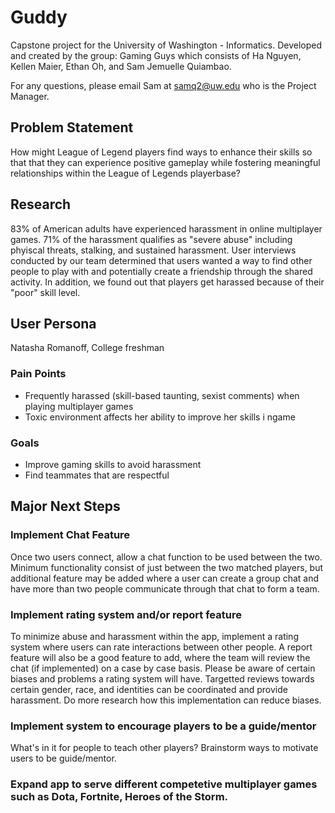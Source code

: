# Guddy
Capstone project for the University of Washington - Informatics. Developed and created by the group: Gaming Guys which consists of Ha Nguyen, Kellen Maier, Ethan Oh, and Sam Jemuelle Quiambao.

For any questions, please email Sam at samq2@uw.edu who is the Project Manager. 

## Problem Statement
How might League of Legend players find ways to enhance their skills so that that they can experience positive gameplay while fostering meaningful relationships within the League of Legends playerbase?

## Research
83% of American adults have experienced harassment in online multiplayer games. 71% of the harassment qualifies as "severe abuse" including phyiscal threats, stalking, and sustained harassment. User interviews conducted by our team determined that users wanted a way to find other people to play with and potentially create a friendship through the shared activity. In addition, we found out that players get harassed because of their "poor" skill level. 

## User Persona
Natasha Romanoff, College freshman

### Pain Points
- Frequently harassed (skill-based taunting, sexist comments) when playing multiplayer games
- Toxic environment affects her ability to improve her skills i ngame

### Goals
- Improve gaming skills to avoid harassment
- Find teammates that are respectful


## Major Next Steps
### Implement Chat Feature
Once two users connect, allow a chat function to be used between the two. Minimum functionality consist of just between the two matched players, but additional feature may be added where a user can create a group chat and have more than two people communicate through that chat to form a team. 

### Implement rating system and/or report feature
To minimize abuse and harassment within the app, implement a rating system where users can rate interactions between other people. A report feature will also be a good feature to add, where the team will review the chat (if implemented) on a case by case basis. Please be aware of certain biases and problems a rating system will have. Targetted reviews towards certain gender, race, and identities can be coordinated and provide harassment. Do more research how this implementation can reduce biases. 

### Implement system to encourage players to be a guide/mentor
What's in it for people to teach other players? Brainstorm ways to motivate users to be guide/mentor.

### Expand app to serve different competetive multiplayer games such as Dota, Fortnite, Heroes of the Storm.

